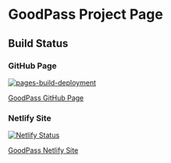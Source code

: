# GoodPass Project Page

## Build Status

### GitHub Page
[![pages-build-deployment](https://github.com/GeorgeDong32/GoodPass/actions/workflows/pages/pages-build-deployment/badge.svg)](https://github.com/GeorgeDong32/GoodPass/actions/workflows/pages/pages-build-deployment)

[GoodPass GitHub Page](https://georgedong32.github.io/GoodPass/)
### Netlify Site
[![Netlify Status](https://api.netlify.com/api/v1/badges/2c017762-ef75-4041-b61a-5f1bac9a3d46/deploy-status)](https://app.netlify.com/sites/goodpass/deploys)

[GoodPass Netlify Site](https://goodpass.netlify.app/)